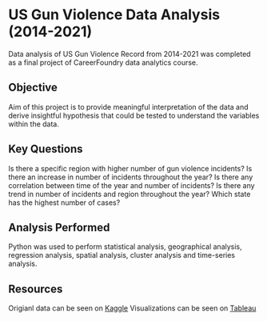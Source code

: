 # US Gun Violence Data Analysis (2014-2021) 
Data analysis of US Gun Violence Record from 2014-2021 was completed as a final project of CareerFoundry data analytics course. 

## Objective
Aim of this project is to provide meaningful interpretation of the data and derive insightful hypothesis that could be tested to understand the variables within the data. 

## Key Questions
Is there a specific region with higher number of gun violence incidents? Is there an increase in number of incidents throughout the year?
Is there any correlation between time of the year and number of incidents? Is there any trend in number of incidents and region throughout the year? Which state has the highest number of cases? 

## Analysis Performed
Python was used to perform statistical analysis, geographical analysis, regression analysis, spatial analysis, cluster analysis and time-series analysis.

## Resources
Origianl data can be seen on [Kaggle](https://www.kaggle.com/datasets/konivat/us-gun-violence-archive-2014)
Visualizations can be seen on [Tableau](https://public.tableau.com/app/profile/yeji.chun/viz/GunViolenceIncidentDataAnalysis2014-2021/Story1)
